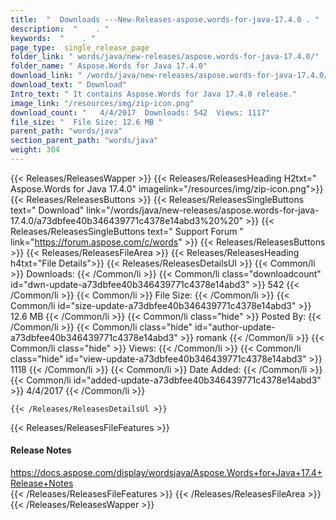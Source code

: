 ```yaml
---
title:  "  Downloads ---New-Releases-aspose.words-for-java-17.4.0 . " 
description:  "    . " 
keywords:  "    . " 
page_type:  single_release_page
folder_link: " words/java/new-releases/aspose.words-for-java-17.4.0/"
folder_name: " Aspose.Words for Java 17.4.0"
download_link: " /words/java/new-releases/aspose.words-for-java-17.4.0/a73dbfee40b346439771c4378e14abd3"
download_text: " Download"
Intro_text: " It contains Aspose.Words for Java 17.4.0 release."
image_link: "/resources/img/zip-icon.png"
download_count: "   4/4/2017  Downloads: 542  Views: 1117"
file_size: "  File Size: 12.6 MB "
parent_path: "words/java"
section_parent_path: "words/java"
weight: 304
---
```


{{< Releases/ReleasesWapper >}}
  {{< Releases/ReleasesHeading H2txt=" Aspose.Words for Java 17.4.0" imagelink="/resources/img/zip-icon.png">}}
  {{< Releases/ReleasesButtons >}}
    {{< Releases/ReleasesSingleButtons text=" Download" link="/words/java/new-releases/aspose.words-for-java-17.4.0/a73dbfee40b346439771c4378e14abd3%20%20" >}}
    {{< Releases/ReleasesSingleButtons text=" Support Forum " link="https://forum.aspose.com/c/words" >}}
  {{< Releases/ReleasesButtons >}}
  {{< Releases/ReleasesFileArea >}}
    {{< Releases/ReleasesHeading h4txt="File Details">}}
    {{< Releases/ReleasesDetailsUl >}}
            {{< Common/li  >}} Downloads: {{< /Common/li >}} 
      {{< Common/li class="downloadcount" id="dwn-update-a73dbfee40b346439771c4378e14abd3" >}} 542 {{< /Common/li >}} 
      {{< Common/li  >}} File Size: {{< /Common/li >}} 
      {{< Common/li id="size-update-a73dbfee40b346439771c4378e14abd3" >}} 12.6 MB {{< /Common/li >}} 
      {{< Common/li  class="hide" >}} Posted By: {{< /Common/li >}} 
      {{< Common/li class="hide" id="author-update-a73dbfee40b346439771c4378e14abd3" >}} romank {{< /Common/li >}} 
      {{< Common/li class="hide"  >}} Views: {{< /Common/li >}} 
      {{< Common/li class="hide" id="view-update-a73dbfee40b346439771c4378e14abd3" >}} 1118 {{< /Common/li >}} 
      {{< Common/li  >}} Date Added: {{< /Common/li >}} 
      {{< Common/li id="added-update-a73dbfee40b346439771c4378e14abd3" >}} 4/4/2017 {{< /Common/li >}} 

    {{< /Releases/ReleasesDetailsUl >}}

  {{< Releases/ReleasesFileFeatures >}}
      <h4>Release Notes</h4><div><a href="https://docs.aspose.com/display/wordsjava/Aspose.Words+for+Java+17.4+Release+Notes">https://docs.aspose.com/display/wordsjava/Aspose.Words+for+Java+17.4+Release+Notes</a></div>
  {{< /Releases/ReleasesFileFeatures >}}
 {{< /Releases/ReleasesFileArea >}}
{{< /Releases/ReleasesWapper >}}


